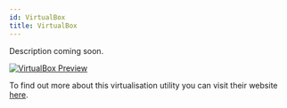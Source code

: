 ```yaml
---
id: VirtualBox
title: VirtualBox
---
```


Description coming soon.

[<img alt="VirtualBox Preview" src="/img/VirtualBox.png" />](https://www.virtualbox.org/)

To find out more about this virtualisation utility you can visit their website [here](https://www.virtualbox.org/).
